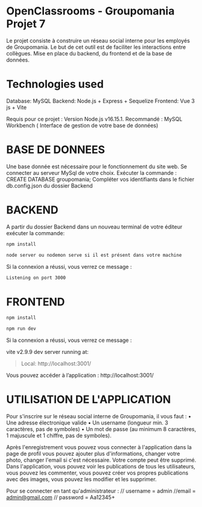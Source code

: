 # OpenClassrooms - Groupomania Projet 7
Le projet consiste à construire un réseau social interne pour les employés de Groupomania. Le
but de cet outil est de faciliter les interactions entre collègues. Mise en place du backend, du frontend et de la base de données.

# Technologies used
Database: MySQL
Backend: Node.js + Express + Sequelize
Frontend: Vue 3 js + Vite

Requis pour ce projet :
Version Node.js v16.15.1.
Recommandé : MySQL Workbench ( Interface de gestion de votre base de données)

# BASE DE DONNEES
Une base donnée est nécessaire pour le fonctionnement du site web.
Se connecter au serveur MySql de votre choix. Exécuter la commande : CREATE DATABASE groupomania; Compléter vos identifiants dans le fichier db.config.json du dossier Backend

# BACKEND
A partir du dossier Backend dans un nouveau terminal de votre éditeur exécuter la commande:

```sh
npm install
```
```sh
node server ou nodemon serve si il est présent dans votre machine
```

Si la connexion a réussi, vous verrez ce message :

```sh
Listening on port 3000

```

# FRONTEND

```sh
npm install
```
```sh
npm run dev
```

Si la connexion a réussi, vous verrez ce message :

  vite v2.9.9 dev server running at:
  > Local: http://localhost:3001/
  
Vous pouvez accéder à l’application : http://localhost:3001/

# UTILISATION DE L'APPLICATION

Pour s'inscrire sur le réseau social interne de Groupomania, il vous faut :
•	Une adresse électronique valide
•	Un username (longueur min. 3 caractères, pas de symboles)
•	Un mot de passe (au minimum 8 caractères, 1 majuscule et 1 chiffre, pas de symboles).

Après l'enregistrement vous pouvez vous connecter à l'application dans la page de profil vous pouvez ajouter plus d'informations, changer votre photo, changer l'email si c'est nécessaire. Votre compte peut être supprimé.
Dans l'application, vous pouvez voir les publications de tous les utilisateurs, vous pouvez les commenter, vous pouvez créer vos propres publications avec des images, vous pouvez les modifier et les supprimer.

Pour se connecter en tant qu'administrateur :
// username = admin
//email = admin@gmail.com
// password = Aa12345+

